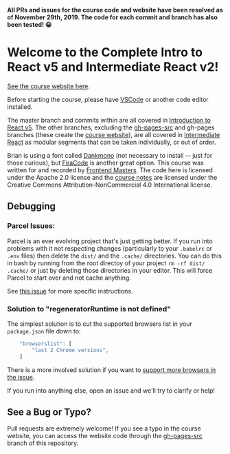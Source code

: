 **All PRs and issues for the course code and website have been resolved as of November 29th, 2019. The code for each commit and branch has also been tested! 😀**

# Welcome to the Complete Intro to React v5 and Intermediate React v2!

[See the course website here][v5].

Before starting the course, please have [VSCode][vscode] or another code editor installed.

The master branch and commits within are all covered in [Introduction to React v5][course]. The other branches, excluding the [gh-pages-src][gh-pages] and gh-pages branches (these create the [course website][v5]), are all covered in [Intermediate React][course-intermediate] as modular segments that can be taken individually, or out of order.

Brian is using a font called [Dankmono][dankmono] (not necessary to install -- just for those curious), but [FiraCode][firacode] is another great option. This course was written for and recorded by [Frontend Masters][fem]. The code here is licensed under the Apache 2.0 license and the [course notes][v5] are licensed under the Creative Commons Attribution-NonCommercial 4.0 International license.

## Debugging 

### Parcel Issues:

Parcel is an ever evolving project that's just getting better. If you run into problems with it not respecting changes (particularly to your `.babelrc` or `.env` files) then delete the `dist/` and the `.cache/` directories. You can do this in bash by running from the root directoy of your project `rm -rf dist/ .cache/` or just by deleting those directories in your editor. This will force Parcel to start over and not cache anything.

See [this issue](https://github.com/btholt/complete-intro-to-react-v4/issues/3#issuecomment-425124265) for more specific instructions.

### Solution to "regeneratorRuntime is not defined"

The simplest solution is to cut the supported browsers list in your `package.json` file down to:

```js
    "browserslist": [
        "last 2 Chrome versions",
    ]
```

There is a more involved solution if you want to [support more browsers in the issue](https://github.com/btholt/complete-intro-to-react-v5/issues/58#issuecomment-559882582).

If you run into anything else, open an issue and we'll try to clarify or help!

## See a Bug or Typo?

Pull requests are extremely welcome! If you see a typo in the course website, you can access the website code through the [gh-pages-src][gh-pages] branch of this repository.

[gh-pages]: https://github.com/btholt/complete-intro-to-react-v5/tree/gh-pages-src
[v5]: https://bit.ly/react-v5
[vscode]: https://code.visualstudio.com/
[dankmono]: https://dank.sh/
[firacode]: https://github.com/tonsky/FiraCode
[fem]: https://frontendmasters.com/
[course]: https://frontendmasters.com/courses/complete-react-v5/
[course-intermediate]: https://frontendmasters.com/courses/intermediate-react-v2/
